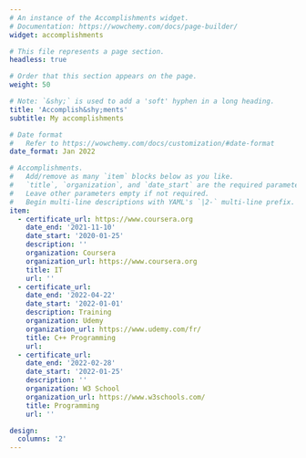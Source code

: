 ```yaml
---
# An instance of the Accomplishments widget.
# Documentation: https://wowchemy.com/docs/page-builder/
widget: accomplishments

# This file represents a page section.
headless: true

# Order that this section appears on the page.
weight: 50

# Note: `&shy;` is used to add a 'soft' hyphen in a long heading.
title: 'Accomplish&shy;ments'
subtitle: My accomplishments

# Date format
#   Refer to https://wowchemy.com/docs/customization/#date-format
date_format: Jan 2022

# Accomplishments.
#   Add/remove as many `item` blocks below as you like.
#   `title`, `organization`, and `date_start` are the required parameters.
#   Leave other parameters empty if not required.
#   Begin multi-line descriptions with YAML's `|2-` multi-line prefix.
item:
  - certificate_url: https://www.coursera.org
    date_end: '2021-11-10'
    date_start: '2020-01-25'
    description: ''
    organization: Coursera
    organization_url: https://www.coursera.org
    title: IT
    url: ''
  - certificate_url: 
    date_end: '2022-04-22'
    date_start: '2022-01-01'
    description: Training
    organization: Udemy
    organization_url: https://www.udemy.com/fr/
    title: C++ Programming
    url:
  - certificate_url: 
    date_end: '2022-02-28'
    date_start: '2022-01-25'
    description: ''
    organization: W3 School
    organization_url: https://www.w3schools.com/
    title: Programming
    url: ''

design:
  columns: '2'
---
```

